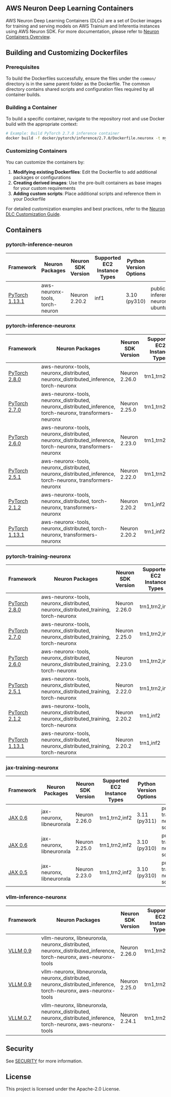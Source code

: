 ## AWS Neuron Deep Learning Containers

AWS Neuron Deep Learning Containers (DLCs) are a set of Docker images for training and serving models on AWS Trainium and Inferentia instances using AWS Neuron SDK. For more documentation, please refer to [Neuron Containers Overview](https://awsdocs-neuron.readthedocs-hosted.com/en/latest/containers/index.html).

## Building and Customizing Dockerfiles

### Prerequisites

To build the Dockerfiles successfully, ensure the files under the `common/` directory is in the same parent folder as the Dockerfile. The common directory contains shared scripts and configuration files required by all container builds.

### Building a Container

To build a specific container, navigate to the repository root and use Docker build with the appropriate context:

```bash
# Example: Build PyTorch 2.7.0 inference container
docker build -f docker/pytorch/inference/2.7.0/Dockerfile.neuronx -t my-neuron-container .
```

### Customizing Containers

You can customize the containers by:

1. **Modifying existing Dockerfiles**: Edit the Dockerfile to add additional packages or configurations
2. **Creating derived images**: Use the pre-built containers as base images for your custom requirements
3. **Adding custom scripts**: Place additional scripts and reference them in your Dockerfile

For detailed customization examples and best practices, refer to the [Neuron DLC Customization Guide](https://awsdocs-neuron.readthedocs-hosted.com/en/latest/containers/dlc-then-customize-devflow.html#containers-dlc-then-customize-devflow).

## Containers

### pytorch-inference-neuron

| Framework                                                                                                                              | Neuron Packages                 | Neuron SDK Version | Supported EC2 Instance Types | Python Version Options | ECR Public URL                                                                           | Other Packages    |
|----------------------------------------------------------------------------------------------------------------------------------------|---------------------------------|--------------------|------------------------------|------------------------|------------------------------------------------------------------------------------------|-------------------|
| [PyTorch 1.13.1](https://github.com/aws-neuron/deep-learning-containers/blob/2.20.2/docker/pytorch/inference/1.13.1/Dockerfile.neuron) | aws-neuronx-tools, torch-neuron | Neuron 2.20.2      | inf1                         | 3.10 (py310)           | public.ecr.aws/neuron/pytorch-inference-neuron:1.13.1-neuron-py310-sdk2.20.2-ubuntu20.04 | torchserve 0.11.0 |

### pytorch-inference-neuronx

| Framework                                                                                                                               | Neuron Packages                                                             | Neuron SDK Version | Supported EC2 Instance Types | Python Version Options | ECR Public URL                                                                             | Other Packages    |
|-----------------------------------------------------------------------------------------------------------------------------------------|-----------------------------------------------------------------------------|--------------------|------------------------------|------------------------|--------------------------------------------------------------------------------------------|-------------------|
| [PyTorch 2.8.0](https://github.com/aws-neuron/deep-learning-containers/blob/2.26.0/docker/pytorch/inference/2.8.0/Dockerfile.neuronx)   | aws-neuronx-tools, neuronx_distributed, neuronx_distributed_inference, torch-neuronx | Neuron 2.26.0     | trn1,trn2,inf2                    | 3.11 (py311)           | public.ecr.aws/neuron/pytorch-inference-neuronx:2.8.0-neuronx-py311-sdk2.26.0-ubuntu22.04  | torchserve 0.11.0 |
| [PyTorch 2.7.0](https://github.com/aws-neuron/deep-learning-containers/blob/2.25.0/docker/pytorch/inference/2.7.0/Dockerfile.neuronx)   | aws-neuronx-tools, neuronx_distributed, neuronx_distributed_inference, torch-neuronx, transformers-neuronx | Neuron 2.25.0     | trn1,trn2,inf2                    | 3.10 (py310)           | public.ecr.aws/neuron/pytorch-inference-neuronx:2.7.0-neuronx-py310-sdk2.25.0-ubuntu22.04  | torchserve 0.11.0 |
| [PyTorch 2.6.0](https://github.com/aws-neuron/deep-learning-containers/blob/2.23.0/docker/pytorch/inference/2.6.0/Dockerfile.neuronx)   | aws-neuronx-tools, neuronx_distributed, neuronx_distributed_inference, torch-neuronx, transformers-neuronx | Neuron 2.23.0     | trn1,trn2,inf2                    | 3.10 (py310)           | public.ecr.aws/neuron/pytorch-inference-neuronx:2.6.0-neuronx-py310-sdk2.23.0-ubuntu22.04  | torchserve 0.11.0 |
| [PyTorch 2.5.1](https://github.com/aws-neuron/deep-learning-containers/blob/2.22.0/docker/pytorch/inference/2.5.1/Dockerfile.neuronx)   | aws-neuronx-tools, neuronx_distributed, neuronx_distributed_inference, torch-neuronx, transformers-neuronx | Neuron 2.22.0     | trn1,trn2,inf2                    | 3.10 (py310)           | public.ecr.aws/neuron/pytorch-inference-neuronx:2.5.1-neuronx-py310-sdk2.22.0-ubuntu22.04  | torchserve 0.11.0 |
| [PyTorch 2.1.2](https://github.com/aws-neuron/deep-learning-containers/blob/2.20.2/docker/pytorch/inference/2.1.2/Dockerfile.neuronx)   | aws-neuronx-tools, neuronx_distributed, torch-neuronx, transformers-neuronx | Neuron 2.20.2      | trn1,inf2                    | 3.10 (py310)           | public.ecr.aws/neuron/pytorch-inference-neuronx:2.1.2-neuronx-py310-sdk2.20.2-ubuntu20.04  | torchserve 0.11.0 |
| [PyTorch 1.13.1](https://github.com/aws-neuron/deep-learning-containers/blob/2.20.2/docker/pytorch/inference/1.13.1/Dockerfile.neuronx) | aws-neuronx-tools, neuronx_distributed, torch-neuronx, transformers-neuronx | Neuron 2.20.2      | trn1,inf2                    | 3.10 (py310)           | public.ecr.aws/neuron/pytorch-inference-neuronx:1.13.1-neuronx-py310-sdk2.20.2-ubuntu20.04 | torchserve 0.11.0 |

### pytorch-training-neuronx

| Framework                                                                                                                              | Neuron Packages                                       | Neuron SDK Version | Supported EC2 Instance Types | Python Version Options | ECR Public URL                                                                            |
|----------------------------------------------------------------------------------------------------------------------------------------|-------------------------------------------------------|--------------------|------------------------------|------------------------|-------------------------------------------------------------------------------------------|
| [PyTorch 2.8.0](https://github.com/aws-neuron/deep-learning-containers/blob/2.26.0/docker/pytorch/training/2.8.0/Dockerfile.neuronx)   | aws-neuronx-tools, neuronx_distributed, neuronx_distributed_training, torch-neuronx | Neuron 2.26.0      | trn1,trn2,inf2                    | 3.11 (py311)           | public.ecr.aws/neuron/pytorch-training-neuronx:2.8.0-neuronx-py311-sdk2.26.0-ubuntu22.04  |
| [PyTorch 2.7.0](https://github.com/aws-neuron/deep-learning-containers/blob/2.25.0/docker/pytorch/training/2.7.0/Dockerfile.neuronx)   | aws-neuronx-tools, neuronx_distributed, neuronx_distributed_training, torch-neuronx | Neuron 2.25.0      | trn1,trn2,inf2                    | 3.10 (py310)           | public.ecr.aws/neuron/pytorch-training-neuronx:2.7.0-neuronx-py310-sdk2.25.0-ubuntu22.04  |
| [PyTorch 2.6.0](https://github.com/aws-neuron/deep-learning-containers/blob/2.23.0/docker/pytorch/training/2.6.0/Dockerfile.neuronx)   | aws-neuronx-tools, neuronx_distributed, neuronx_distributed_training, torch-neuronx | Neuron 2.23.0      | trn1,trn2,inf2                    | 3.10 (py310)           | public.ecr.aws/neuron/pytorch-training-neuronx:2.6.0-neuronx-py310-sdk2.23.0-ubuntu22.04  |
| [PyTorch 2.5.1](https://github.com/aws-neuron/deep-learning-containers/blob/2.22.0/docker/pytorch/training/2.5.1/Dockerfile.neuronx)   | aws-neuronx-tools, neuronx_distributed, neuronx_distributed_training, torch-neuronx | Neuron 2.22.0      | trn1,trn2,inf2                    | 3.10 (py310)           | public.ecr.aws/neuron/pytorch-training-neuronx:2.5.1-neuronx-py310-sdk2.22.0-ubuntu22.04  |
| [PyTorch 2.1.2](https://github.com/aws-neuron/deep-learning-containers/blob/2.20.2/docker/pytorch/training/2.1.2/Dockerfile.neuronx)   | aws-neuronx-tools, neuronx_distributed, neuronx_distributed_training, torch-neuronx | Neuron 2.20.2      | trn1,inf2                    | 3.10 (py310)           | public.ecr.aws/neuron/pytorch-training-neuronx:2.1.2-neuronx-py310-sdk2.20.2-ubuntu20.04  |
| [PyTorch 1.13.1](https://github.com/aws-neuron/deep-learning-containers/blob/2.20.2/docker/pytorch/training/1.13.1/Dockerfile.neuronx) | aws-neuronx-tools, neuronx_distributed, neuronx_distributed_training, torch-neuronx | Neuron 2.20.2      | trn1,inf2                    | 3.10 (py310)           | public.ecr.aws/neuron/pytorch-training-neuronx:1.13.1-neuronx-py310-sdk2.20.2-ubuntu20.04 |

### jax-training-neuronx

| Framework                                                                                                                              | Neuron Packages                 | Neuron SDK Version | Supported EC2 Instance Types | Python Version Options | ECR Public URL                                                                           | Other Packages    |
|----------------------------------------------------------------------------------------------------------------------------------------|---------------------------------|--------------------|------------------------------|------------------------|------------------------------------------------------------------------------------------|-------------------|
| [JAX 0.6](https://github.com/aws-neuron/deep-learning-containers/blob/2.26.0/docker/jax/training/0.6/Dockerfile.neuronx) | jax-neuronx, libneuronxla | Neuron 2.26.0      | trn1,trn2,inf2                        | 3.11 (py311)           | public.ecr.aws/neuron/jax-training-neuronx:0.6-neuronx-py311-sdk2.26.0-ubuntu22.04 | jaxlib 0.6 |
| [JAX 0.6](https://github.com/aws-neuron/deep-learning-containers/blob/2.25.0/docker/jax/training/0.6/Dockerfile.neuronx) | jax-neuronx, libneuronxla | Neuron 2.25.0      | trn1,trn2,inf2                        | 3.10 (py310)           | public.ecr.aws/neuron/jax-training-neuronx:0.6-neuronx-py310-sdk2.25.0-ubuntu22.04 | jaxlib 0.6 |
| [JAX 0.5](https://github.com/aws-neuron/deep-learning-containers/blob/2.23.0/docker/jax/training/0.5/Dockerfile.neuronx) | jax-neuronx, libneuronxla | Neuron 2.23.0      | trn1,trn2,inf2                        | 3.10 (py310)           | public.ecr.aws/neuron/jax-training-neuronx:0.5-neuronx-py310-sdk2.23.0-ubuntu22.04 | jaxlib 0.5 |

### vllm-inference-neuronx

| Framework                                                                                                                              | Neuron Packages                                       | Neuron SDK Version | Supported EC2 Instance Types | Python Version Options | ECR Public URL                                                                            |
|----------------------------------------------------------------------------------------------------------------------------------------|-------------------------------------------------------|--------------------|------------------------------|------------------------|-------------------------------------------------------------------------------------------|
| [VLLM 0.9](https://github.com/aws-neuron/deep-learning-containers/blob/2.26.0/docker/vllm/inference/0.9.1/Dockerfile.neuronx) | vllm-neuronx, libneuronxla, neuronx_distributed, neuronx_distributed_inference, torch-neuronx, aws-neuronx-tools | Neuron 2.26.0      | trn1,trn2,inf2                        | 3.11 (py311)           | public.ecr.aws/neuron/pytorch-inference-vllm-neuronx:0.9.1-neuronx-py311-sdk2.26.0-ubuntu22.04 |
| [VLLM 0.9](https://github.com/aws-neuron/deep-learning-containers/blob/2.25.0/docker/vllm/inference/0.9.1/Dockerfile.neuronx) | vllm-neuronx, libneuronxla, neuronx_distributed, neuronx_distributed_inference, torch-neuronx, aws-neuronx-tools | Neuron 2.25.0      | trn1,trn2,inf2                        | 3.10 (py310)           | public.ecr.aws/neuron/pytorch-inference-vllm-neuronx:0.9.1-neuronx-py310-sdk2.25.0-ubuntu22.04 |
| [VLLM 0.7](https://github.com/aws-neuron/deep-learning-containers/blob/2.24.1/docker/vllm/inference/0.7.2/Dockerfile.neuronx) | vllm-neuronx, libneuronxla, neuronx_distributed, neuronx_distributed_inference, torch-neuronx, aws-neuronx-tools | Neuron 2.24.1      | trn1,trn2,inf2                        | 3.10 (py310)           | public.ecr.aws/neuron/pytorch-inference-vllm-neuronx:0.7.2-neuronx-py310-sdk2.24.1-ubuntu22.04 |

## Security

See [SECURITY](SECURITY.md) for more information.

## License

This project is licensed under the Apache-2.0 License.
